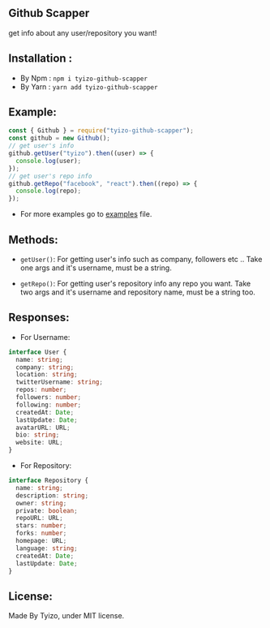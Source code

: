 ## Github Scapper

get info about any user/repository you want!

## Installation :

- By Npm :
  `npm i tyizo-github-scapper`
- By Yarn :
  `yarn add tyizo-github-scapper`

## Example:

```js
const { Github } = require("tyizo-github-scapper");
const github = new Github();
// get user's info
github.getUser("tyizo").then((user) => {
  console.log(user);
});
// get user's repo info
github.getRepo("facebook", "react").then((repo) => {
  console.log(repo);
});
```

- For more examples go to <a href="./examples">examples</a> file.

## Methods:

- `getUser()`:
  For getting user's info such as company, followers etc ..
  Take one args and it's username, must be a string.

- `getRepo()`:
  For getting user's repository info any repo you want.
  Take two args and it's username and repository name, must be a string too.

## Responses:

- For Username:

```ts
interface User {
  name: string;
  company: string;
  location: string;
  twitterUsername: string;
  repos: number;
  followers: number;
  following: number;
  createdAt: Date;
  lastUpdate: Date;
  avatarURL: URL;
  bio: string;
  website: URL;
}
```

- For Repository:

```ts
interface Repository {
  name: string;
  description: string;
  owner: string;
  private: boolean;
  repoURL: URL;
  stars: number;
  forks: number;
  homepage: URL;
  language: string;
  createdAt: Date;
  lastUpdate: Date;
}
```

## License:

Made By Tyizo, under MIT license.

